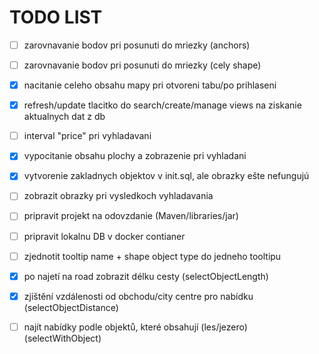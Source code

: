 # TODO LIST

- [ ] zarovnavanie bodov pri posunuti do mriezky (anchors)
- [ ] zarovnavanie bodov pri posunuti do mriezky (cely shape)
- [X] nacitanie celeho obsahu mapy pri otvoreni tabu/po prihlaseni
- [X] refresh/update tlacitko do search/create/manage views na ziskanie aktualnych dat z db
- [ ] interval "price" pri vyhladavani
- [X] vypocitanie obsahu plochy a zobrazenie pri vyhladani
- [X] vytvorenie zakladnych objektov v init.sql, ale obrazky ešte nefungujú
- [ ] zobrazit obrazky pri vysledkoch vyhladavania
- [ ] pripravit projekt na odovzdanie (Maven/libraries/jar)
- [ ] pripravit lokalnu DB v docker contianer
- [ ] zjednotit tooltip name + shape object type do jedneho tooltipu
- [X] po najetí na road zobrazit délku cesty (selectObjectLength)
- [X] zjištění vzdálenosti od obchodu/city centre pro nabídku (selectObjectDistance)
- [ ] najít nabídky podle objektů, které obsahují (les/jezero) (selectWithObject)

